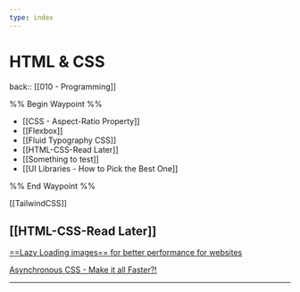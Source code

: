 ```yaml
---
type: index
---
```

# HTML & CSS

back:: [[010 - Programming]]


%% Begin Waypoint %%
- [[CSS - Aspect-Ratio Property]]
- [[Flexbox]]
- [[Fluid Typography CSS]]
- [[HTML-CSS-Read Later]]
- [[Something to test]]
- [[UI Libraries - How to Pick the Best One]]

%% End Waypoint %%



[[TailwindCSS]]



## [[HTML-CSS-Read Later]]
[==Lazy Loading images== for better performance for websites](https://pagespeedchecklist.com/lazy-load-images)

[Asynchronous CSS - Make it all Faster?!](https://pagespeedchecklist.com/asynchronous-css)


___
